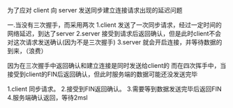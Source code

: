 <!-- TCP链接为什么要三次握手 -->

为了应对 client 向 server 发送同步建立连接请求出现的延迟问题

一.当没有三次握手，而采用两次
  1.client 发送了一次同步请求，经过一定时间的网络延迟，到达了server
  2.server 接受到请求后返回确认，但是此时client不会对这次请求发送确认(因为不是三次握手)
  3.server 就会开启连接，并等待数据的到来，（浪费）

<!-- 为什么断开需要四次 -->
因为在三次握手中返回确认和建立连接是同时发送给client的
而在四次挥手中，当接受到client的FIN后返回确认，但此时服务端的数据可能还没发送完毕

1.client 同步请求。
2.接受到FIN返回确认。
3.需要等到数据发送完毕后返回FIN
4.服务端确认返回，等待2msl